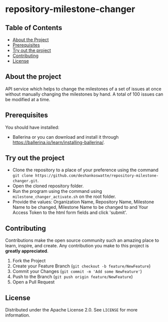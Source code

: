 # repository-milestone-changer

## Table of Contents

* [About the Project](#about-the-project)
* [Prerequisites](#prerequisites)
* [Try out the project](#try-out-the-project)
* [Contributing](#contributing)
* [License](#license)

## About the project

API service which helps to change the milestones of a set of issues at once without manually changing the milestones by hand. A total of 100 issues can be modified at a time.

## Prerequisites

You should have installed:
- Ballerina or you can download and install it through https://ballerina.io/learn/installing-ballerina/.

## Try out the project

- Clone the repository to a place of your preference using the command `git clone https://github.com/deshankoswatte/repository-milestone-changer.git`.
- Open the cloned repository folder.
- Run the program using the command using `milestone_changer_activate.sh` on the root folder.
- Provide the values: Organization Name, Repository Name, Milestone Name to be changed, Milestone Name to be changed to and Your Access Token to the html form fields and click 'submit'.

## Contributing

Contributions make the open source community such an amazing place to learn, inspire, and create. Any contribution you make to this project is **greatly appreciated**.

1. Fork the Project
2. Create your Feature Branch (`git checkout -b feature/NewFeature`)
3. Commit your Changes (`git commit -m 'Add some NewFeature'`)
4. Push to the Branch (`git push origin feature/NewFeature`)
5. Open a Pull Request

## License

Distributed under the Apache License 2.0. See `LICENSE` for more information.
